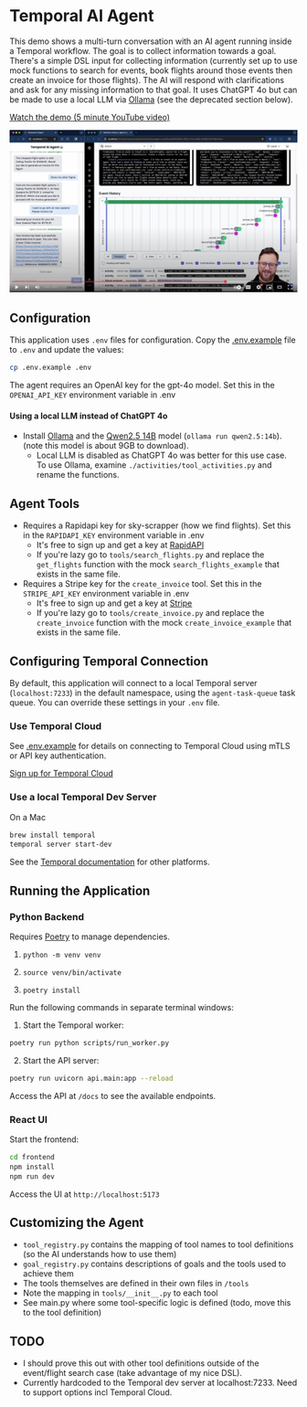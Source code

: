 # Temporal AI Agent

This demo shows a multi-turn conversation with an AI agent running inside a Temporal workflow. The goal is to collect information towards a goal. There's a simple DSL input for collecting information (currently set up to use mock functions to search for events, book flights around those events then create an invoice for those flights). The AI will respond with clarifications and ask for any missing information to that goal. It uses ChatGPT 4o but can be made to use a local LLM via [Ollama](https://ollama.com) (see the deprecated section below).

[Watch the demo (5 minute YouTube video)](https://www.youtube.com/watch?v=GEXllEH2XiQ)

[![Watch the demo](./agent-youtube-screenshot.jpeg)](https://www.youtube.com/watch?v=GEXllEH2XiQ)

## Configuration

This application uses `.env` files for configuration. Copy the [.env.example](.env.example) file to `.env` and update the values:

```bash
cp .env.example .env
```

The agent requires an OpenAI key for the gpt-4o model. Set this in the `OPENAI_API_KEY` environment variable in .env

#### Using a local LLM instead of ChatGPT 4o
* Install [Ollama](https://ollama.com) and the [Qwen2.5 14B](https://ollama.com/library/qwen2.5) model (`ollama run qwen2.5:14b`). (note this model is about 9GB to download).
  * Local LLM is disabled as ChatGPT 4o was better for this use case. To use Ollama, examine `./activities/tool_activities.py` and rename the functions.

## Agent Tools
* Requires a Rapidapi key for sky-scrapper (how we find flights). Set this in the `RAPIDAPI_KEY` environment variable in .env
    * It's free to sign up and get a key at [RapidAPI](https://rapidapi.com/apiheya/api/sky-scrapper)
    * If you're lazy go to `tools/search_flights.py` and replace the `get_flights` function with the mock `search_flights_example` that exists in the same file.
* Requires a Stripe key for the `create_invoice` tool. Set this in the `STRIPE_API_KEY` environment variable in .env
    * It's free to sign up and get a key at [Stripe](https://stripe.com/)
    * If you're lazy go to `tools/create_invoice.py` and replace the `create_invoice` function with the mock `create_invoice_example` that exists in the same file.

## Configuring Temporal Connection

By default, this application will connect to a local Temporal server (`localhost:7233`) in the default namespace, using the `agent-task-queue` task queue. You can override these settings in your `.env` file.

### Use Temporal Cloud

See [.env.example](.env.example) for details on connecting to Temporal Cloud using mTLS or API key authentication.

[Sign up for Temporal Cloud](https://temporal.io/get-cloud)

### Use a local Temporal Dev Server

On a Mac
```bash
brew install temporal
temporal server start-dev
```
See the [Temporal documentation](https://learn.temporal.io/getting_started/python/dev_environment/) for other platforms.


## Running the Application

### Python Backend

Requires [Poetry](https://python-poetry.org/) to manage dependencies.

1. `python -m venv venv`

2. `source venv/bin/activate`

3. `poetry install`

Run the following commands in separate terminal windows:

1. Start the Temporal worker:
```bash
poetry run python scripts/run_worker.py
```

2. Start the API server:
```bash
poetry run uvicorn api.main:app --reload
```
Access the API at `/docs` to see the available endpoints.

### React UI
Start the frontend:
```bash
cd frontend
npm install
npm run dev
```
Access the UI at `http://localhost:5173`

## Customizing the Agent
- `tool_registry.py` contains the mapping of tool names to tool definitions (so the AI understands how to use them)
- `goal_registry.py` contains descriptions of goals and the tools used to achieve them
- The tools themselves are defined in their own files in `/tools`
- Note the mapping in `tools/__init__.py` to each tool
- See main.py where some tool-specific logic is defined (todo, move this to the tool definition)

## TODO
- I should prove this out with other tool definitions outside of the event/flight search case (take advantage of my nice DSL).
- Currently hardcoded to the Temporal dev server at localhost:7233. Need to support options incl Temporal Cloud.

